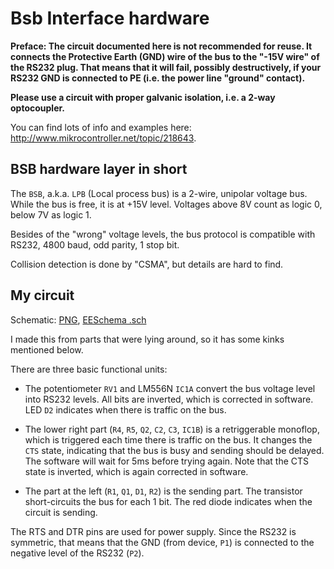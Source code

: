 # Bsb Interface hardware

**Preface: The circuit documented here is not recommended for reuse. It connects the Protective Earth (GND) wire of the bus to the "-15V wire" of the RS232 plug. That means that it will fail, possibly destructively, if your RS232 GND is connected to PE (i.e. the power line "ground" contact).**

**Please use a circuit with proper galvanic isolation, i.e. a 2-way optocoupler.**

You can find lots of info and examples here: http://www.mikrocontroller.net/topic/218643.

## BSB hardware layer in short

The `BSB`, a.k.a. `LPB` (Local process bus) is a 2-wire, unipolar voltage bus. While the bus is free, it is at +15V level. Voltages above 8V count as logic 0, below 7V as logic 1.

Besides of the "wrong" voltage levels, the bus protocol is compatible with RS232, 4800 baud, odd parity, 1 stop bit.

Collision detection is done by "CSMA", but details are hard to find.

## My circuit

Schematic: [PNG](broetje_interface.sch.svg.png), [EESchema .sch](broetje_interface.sch)

I made this from parts that were lying around, so it has some kinks mentioned below.

There are three basic functional units:

 * The potentiometer `RV1` and LM556N `IC1A` convert the bus voltage level into RS232 levels. All bits are inverted, which is corrected in software. LED `D2` indicates when there is traffic on the bus.
 
 * The lower right part (`R4`, `R5`, `Q2`, `C2`, `C3`, `IC1B`) is a retriggerable monoflop, which is triggered each time there is traffic on the bus. It changes the `CTS` state, indicating that the bus is busy and sending should be delayed. The software will wait for 5ms before trying again. Note that the CTS state is inverted, which is again corrected in software.
 
 * The part at the left (`R1`, `Q1`, `D1`, `R2`) is the sending part. The transistor short-circuits the bus for each 1 bit. The red diode indicates when the circuit is sending.
 
The RTS and DTR pins are used for power supply. Since the RS232 is symmetric, that means that the GND (from device, `P1`) is connected to the negative level of the RS232 (`P2`).
